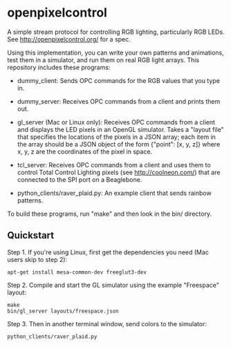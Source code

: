 openpixelcontrol
================

A simple stream protocol for controlling RGB lighting, particularly RGB LEDs.
See http://openpixelcontrol.org/ for a spec.

Using this implementation, you can write your own patterns and animations,
test them in a simulator, and run them on real RGB light arrays.  This
repository includes these programs:

* dummy_client: Sends OPC commands for the RGB values that you type in.

* dummy_server: Receives OPC commands from a client and prints them out.

* gl_server (Mac or Linux only): Receives OPC commands from a client and
  displays the LED pixels in an OpenGL simulator.  Takes a "layout file"
  that specifies the locations of the pixels in a JSON array; each item
  in the array should be a JSON object of the form {"point": [x, y, z]}
  where x, y, z are the coordinates of the pixel in space.

* tcl_server: Receives OPC commands from a client and uses them to
  control Total Control Lighting pixels (see http://coolneon.com/) that
  are connected to the SPI port on a Beaglebone.

* python_clients/raver_plaid.py: An example client that sends rainbow patterns.

To build these programs, run "make" and then look in the bin/ directory.


Quickstart
----------

Step 1. If you're using Linux, first get the dependencies you need
(Mac users skip to step 2):

    apt-get install mesa-common-dev freeglut3-dev

Step 2. Compile and start the GL simulator using the example "Freespace" layout:

    make
    bin/gl_server layouts/freespace.json

Step 3. Then in another terminal window, send colors to the simulator:

    python_clients/raver_plaid.py
